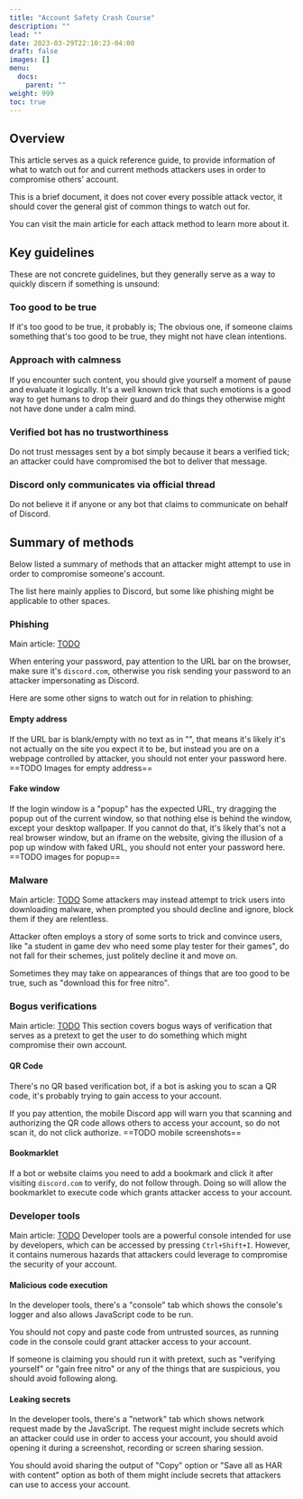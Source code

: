 ```yaml
---
title: "Account Safety Crash Course"
description: ""
lead: ""
date: 2023-03-29T22:10:23-04:00
draft: false
images: []
menu:
  docs:
    parent: ""
weight: 999
toc: true
---
```

## Overview
This article serves as a quick reference guide, to provide information of what to watch out for and current methods attackers uses in order to compromise others' account.

This is a brief document, it does not cover every possible attack vector, it should cover the general gist of common things to watch out for.

You can visit the main article for each attack method to learn more about it.

## Key guidelines
These are not concrete guidelines, but they generally serve as a way to quickly discern if something is unsound:

### Too good to be true
If it's too good to be true, it probably is; The obvious one, if someone claims something that's too good to be true, they might not have clean intentions.

### Approach with calmness

If you encounter such content, you should give yourself a moment of pause and evaluate it logically. It's a well known trick that such emotions is a good way to get humans to drop their guard and do things they otherwise might not have done under a calm mind.

### Verified bot has no trustworthiness 
Do not trust messages sent by a bot simply because it bears a verified tick; an attacker could have compromised the bot to deliver that message.

### Discord only communicates via official thread
Do not believe it if anyone or any bot that claims to communicate on behalf of Discord.

## Summary of methods
Below listed a summary of methods that an attacker might attempt to use in order to compromise someone's account.

The list here mainly applies to Discord, but some like phishing might be applicable to other spaces.

### Phishing
Main article: [TODO]()

When entering your password, pay attention to the URL bar on the browser, make sure it's `discord.com`, otherwise you risk sending your password to an attacker impersonating as Discord.

Here are some other signs to watch out for in relation to phishing:

#### Empty address
If the URL bar is blank/empty with no text as in "", that means it's likely it's not actually on the site you expect it to be, but instead you are on a webpage controlled by attacker, you should not enter your password here.
==TODO Images for empty address==

#### Fake window
If the login window is a "popup" has the expected URL, try dragging the popup out of the current window, so that nothing else is behind the window, except your desktop wallpaper.
If you cannot do that, it's likely that's not a real browser window, but an iframe on the website, giving the illusion of a pop up window with faked URL, you should not enter your password here.
==TODO images for popup==

### Malware
Main article: [TODO]()
Some attackers may instead attempt to trick users into downloading malware, when prompted you should decline and ignore, block them if they are relentless.

Attacker often employs a story of some sorts to trick and convince users, like "a student in game dev who need some play tester for their games", do not fall for their schemes, just politely decline it and move on.

Sometimes they may take on appearances of things that are too good to be true, such as "download this for free nitro".

### Bogus verifications
Main article: [TODO]()
This section covers bogus ways of verification that serves as a pretext to get the user to do something which might compromise their own account.

#### QR Code
There's no QR based verification bot, if a bot is asking you to scan a QR code, it's probably trying to gain access to your account.

If you pay attention, the mobile Discord app will warn you that scanning and authorizing the QR code allows others to access your account, so do not scan it, do not click authorize.
==TODO mobile screenshots==

#### Bookmarklet
If a bot or website claims you need to add a bookmark and click it after visiting `discord.com` to verify, do not follow through. Doing so will allow the bookmarklet to execute code which grants attacker access to your account.

### Developer tools
Main article: [TODO]()
Developer tools are a powerful console intended for use by developers, which can be accessed by pressing `Ctrl+Shift+I`. However, it contains numerous hazards that attackers could leverage to compromise the security of your account.

#### Malicious code execution
In the developer tools, there's a "console" tab which shows the console's logger and also allows JavaScript code to be run.

You should not copy and paste code from untrusted sources, as running code in the console could grant attacker access to your account.

If someone is claiming you should run it with pretext, such as "verifying yourself" or "gain free nitro" or any of the things that are suspicious, you should avoid following along.

#### Leaking secrets
In the developer tools, there's a "network" tab which shows network request made by the JavaScript. The request might include secrets which an attacker could use in order to access your account, you should avoid opening it during a screenshot, recording or screen sharing session.

You should avoid sharing the output of "Copy" option or "Save all as HAR with content" option as both of them might include secrets that attackers can use to access your account.